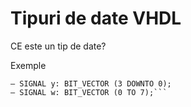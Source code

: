 # Tipuri de date VHDL

CE este un tip de date?

Exemple
```– SIGNAL x: BIT;
– SIGNAL y: BIT_VECTOR (3 DOWNTO 0);
– SIGNAL w: BIT_VECTOR (0 TO 7);```
